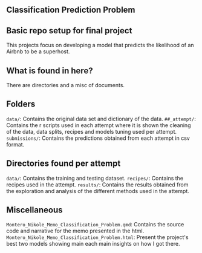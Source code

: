 ## Classification Prediction Problem

## Basic repo setup for final project

This projects focus on developing a model that predicts the likelihood of an Airbnb to be a superhost.

## What is found in here?
There are directories and a misc of documents. 

## Folders
`data/`: Contains the original data set and dictionary of the data.
`##_attempt/`: Contains the r scripts used in each attempt where it is shown the cleaning of the data, data splits, recipes and models tuning used per attempt. 
`submissions/`: Contains the predictions obtained from each attempt in csv format. 

## Directories found per attempt
`data/`: Contains the training and testing dataset. 
`recipes/`: Contains the recipes used in the attempt.
`results/`: Contains the results obtained from the exploration and analysis of the different methods used in the attempt.

## Miscellaneous 
`Montero_Nikole_Memo_Classification_Problem.qmd`: Contains the source code and narrative for the memo presented in the html. 
`Montero_Nikole_Memo_Classification_Problem.html`: Present the project's best two models showing main each main insights on how I got there. 

